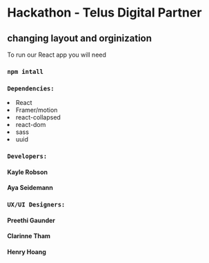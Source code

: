 <h1> Hackathon - Telus Digital Partner </h1>

<h2>changing layout and orginization</h2>

<p>To run our React app you will need</p>

### `npm intall`

### `Dependencies:`
<li>React</li>
<li>Framer/motion</li>
<li>react-collapsed</li>
<li>react-dom</li>
<li>sass</li>
<li>uuid</li>

### `Developers:`
<h4>Kayle Robson</h4>
<h4>Aya Seidemann</h4>

### `UX/UI Designers:`
<h4>Preethi Gaunder</h4>
<h4>Clarinne Tham</h4>
<h4>Henry Hoang</h4>
